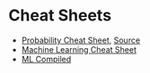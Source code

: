 # Cheat Sheets

* [Probability Cheat Sheet](http://static1.squarespace.com/static/54bf3241e4b0f0d81bf7ff36/t/55e9494fe4b011aed10e48e5/1441352015658/probability_cheatsheet.pdf), [Source](http://www.wzchen.com/probability-cheatsheet/)
* [Machine Learning Cheat Sheet](https://github.com/soulmachine/machine-learning-cheat-sheet)
* [ML Compiled](https://ml-compiled.readthedocs.io/en/latest/)

